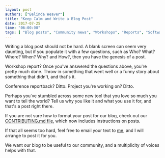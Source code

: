 ```yaml
---
layout: post
authors: ["Belinda Weaver"]
title: "Keep Calm and Write a Blog Post"
date: 2017-07-25
time: "06:00:00"
tags: [ "Blog posts", "Community news", "Workshops", "Reports", "Software Carpentry"]
---
```


Writing a blog post should not be hard. A blank screen can seem very daunting, but if you populate it with a few questions, 
such as Who? What? Where? When? Why? and How?, then you have the genesis of a post. 

Workshop report? Once you've answered the questions above, you're pretty much done. Throw in something that went well or 
a funny story about something that didn't, and that's it.

Conference reportback? Ditto. Project you're working on? Ditto.

Perhaps you've stumbled across some new tool that you love so much you want to tell the world? 
Tell us why you like it and what you use it for, and that's a post right there.

If you are not sure how to format your post for our blog, check out our [CONTRIBUTING.md file](https://github.com/swcarpentry/website/blob/gh-pages/CONTRIBUTING.md), 
which now includes instructions on posts.

If that all seems too hard, feel free to email your text to [me](mailto:bweaver@carpentries.org), and I will arrange to post it for you.

We want our blog to be useful to our community, and a multiplicity of voices helps with that.
